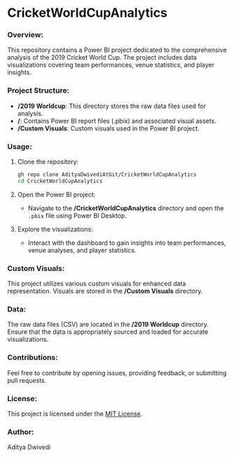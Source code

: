 # CricketWorldCupAnalytics

### Overview:
This repository contains a Power BI project dedicated to the comprehensive analysis of the 2019 Cricket World Cup. The project includes data visualizations covering team performances, venue statistics, and player insights.

### Project Structure:
- **/2019 Worldcup**: This directory stores the raw data files used for analysis.
- **/**: Contains Power BI report files (.pbix) and associated visual assets.
- **/Custom Visuals**: Custom visuals used in the Power BI project.

### Usage:
1. Clone the repository:
   ```bash
   gh repo clone AdityaDwivediAtGit/CricketWorldCupAnalytics
   cd CricketWorldCupAnalytics
   ```

2. Open the Power BI project:
   - Navigate to the **/CricketWorldCupAnalytics** directory and open the `.pbix` file using Power BI Desktop.

3. Explore the visualizations:
   - Interact with the dashboard to gain insights into team performances, venue analyses, and player statistics.

### Custom Visuals:
This project utilizes various custom visuals for enhanced data representation. Visuals are stored in the **/Custom Visuals** directory.

### Data:
The raw data files (CSV) are located in the **/2019 Worldcup** directory. Ensure that the data is appropriately sourced and loaded for accurate visualizations.

### Contributions:
Feel free to contribute by opening issues, providing feedback, or submitting pull requests.

### License:
This project is licensed under the [MIT License](LICENSE).

### Author:
Aditya Dwivedi